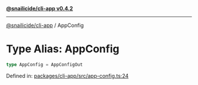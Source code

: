 [**@snailicide/cli-app v0.4.2**](../README.md)

---

[@snailicide/cli-app](../README.md) / AppConfig

# Type Alias: AppConfig

```ts
type AppConfig = AppConfigOut
```

Defined in:
[packages/cli-app/src/app-config.ts:24](https://github.com/gbtunney/snailicide-monorepo/blob/master/packages/cli-app/src/app-config.ts#L24)
